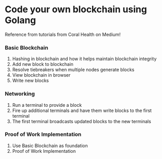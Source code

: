 # Code your own blockchain using Golang

Reference from tutorials from Coral Health on Medium!

### Basic Blockchain

1. Hashing in blockchain and how it helps maintain blockchain integrity
2. Add new block to blockchain
3. Resolve tiebreakers when multiple nodes generate blocks
4. View blockchain in browser
5. Write new blocks

### Networking

1. Run a terminal to provide a block
2. Fire up additional terminals and have them write blocks to the first terminal
3. The first terminal broadcasts updated blocks to the new terminals

### Proof of Work Implementation

1. Use Basic Blockchain as foundation
2. Proof of Work Implementation